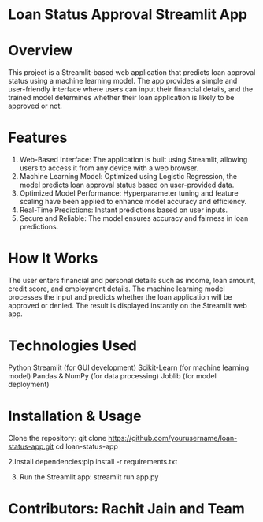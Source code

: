 # Loan Status Approval Streamlit App

# Overview
This project is a Streamlit-based web application that predicts loan approval status using a machine learning model. The app provides a simple and user-friendly interface where users can input their financial details, and the trained model determines whether their loan application is likely to be approved or not.

# Features
1. Web-Based Interface: The application is built using Streamlit, allowing users to access it from any device with a web browser.
2. Machine Learning Model: Optimized using Logistic Regression, the model predicts loan approval status based on user-provided data.
3. Optimized Model Performance: Hyperparameter tuning and feature scaling have been applied to enhance model accuracy and efficiency.
4. Real-Time Predictions: Instant predictions based on user inputs.
5. Secure and Reliable: The model ensures accuracy and fairness in loan predictions.

# How It Works
The user enters financial and personal details such as income, loan amount, credit score, and employment details.
The machine learning model processes the input and predicts whether the loan application will be approved or denied.
The result is displayed instantly on the Streamlit web app.

# Technologies Used
Python
Streamlit (for GUI development)
Scikit-Learn (for machine learning model)
Pandas & NumPy (for data processing)
Joblib (for model deployment)

# Installation & Usage
Clone the repository: git clone https://github.com/yourusername/loan-status-app.git
cd loan-status-app

2.Install dependencies:pip install -r requirements.txt

3. Run the Streamlit app: streamlit run app.py

# Contributors: Rachit Jain and Team
